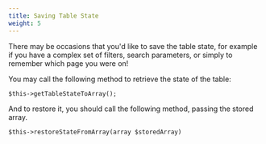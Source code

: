 ```yaml
---
title: Saving Table State
weight: 5
---
```


There may be occasions that you'd like to save the table state, for example if you have a complex set of filters, search parameters, or simply to remember which page you were on!

You may call the following method to retrieve the state of the table:
```
$this->getTableStateToArray();
```

And to restore it, you should call the following method, passing the stored array.
```
$this->restoreStateFromArray(array $storedArray)
```
